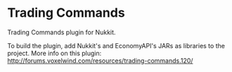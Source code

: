 # Trading Commands
Trading Commands plugin for Nukkit.

To build the plugin, add Nukkit's and EconomyAPI's JARs as libraries to the project.
More info on this plugin: http://forums.voxelwind.com/resources/trading-commands.120/
